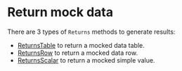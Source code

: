 # Return mock data

There are 3 types of `Returns` methods to generate results:

- [ReturnsTable](returns-table.md) to return a mocked data table.
- [ReturnsRow](returns-row.md) to return a mocked data row.
- [ReturnsScalar](returns-scalar.md) to return a mocked simple value.